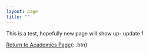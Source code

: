 ```yaml
---
layout: page
title: ""
---
```



This is a test, hopefully new page will show up- update 1



[Return to Academics Page](academics.md){: .btn}
